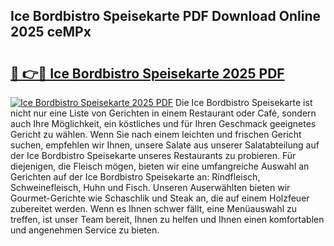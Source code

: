 ## Ice Bordbistro Speisekarte PDF Download Online 2025 ceMPx

# <h2><a href="http://gc7pknx.nevu.top/?p=Ice+Bordbistro+Speisekarte">🔗 👉🔴 Ice Bordbistro Speisekarte 2025 PDF</a></h2>

[![Ice Bordbistro Speisekarte 2025 PDF](https://i.imgur.com/dBaPXMq.png)](http://gc7pknx.nevu.top/?p=Ice+Bordbistro+Speisekarte)
Die Ice Bordbistro Speisekarte ist nicht nur eine Liste von Gerichten in einem Restaurant oder Café, sondern auch Ihre Möglichkeit, ein köstliches und für Ihren Geschmack geeignetes Gericht zu wählen. Wenn Sie nach einem leichten und frischen Gericht suchen, empfehlen wir Ihnen, unsere Salate aus unserer Salatabteilung auf der Ice Bordbistro Speisekarte unseres Restaurants zu probieren. Für diejenigen, die Fleisch mögen, bieten wir eine umfangreiche Auswahl an Gerichten auf der Ice Bordbistro Speisekarte an: Rindfleisch, Schweinefleisch, Huhn und Fisch. Unseren Auserwählten bieten wir Gourmet-Gerichte wie Schaschlik und Steak an, die auf einem Holzfeuer zubereitet werden. Wenn es Ihnen schwer fällt, eine Menüauswahl zu treffen, ist unser Team bereit, Ihnen zu helfen und Ihnen einen komfortablen und angenehmen Service zu bieten.
